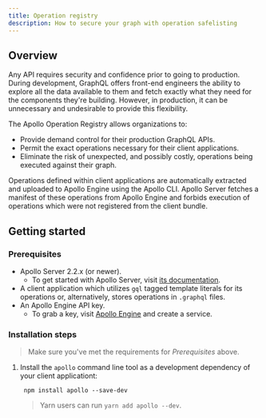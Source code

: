 ```yaml
---
title: Operation registry
description: How to secure your graph with operation safelisting
---
```


## Overview

Any API requires security and confidence prior to going to production.  During development, GraphQL offers front-end engineers the ability to explore all the data available to them and fetch exactly what they need for the components they're building.  However, in production, it can be unnecessary and undesirable to provide this flexibility.

The Apollo Operation Registry allows organizations to:

* Provide demand control for their production GraphQL APIs.
* Permit the exact operations necessary for their client applications.
* Eliminate the risk of unexpected, and possibly costly, operations being executed against their graph.

Operations defined within client applications are automatically extracted and uploaded to Apollo Engine using the Apollo CLI.  Apollo Server fetches a manifest of these operations from Apollo Engine and forbids execution of operations which were not registered from the client bundle.

## Getting started

### Prerequisites

* Apollo Server 2.2.x (or newer).
  * To get started with Apollo Server, visit [its documentation](/docs/apollo-server/).
* A client application which utilizes `gql` tagged template literals for its operations or, alternatively, stores operations in `.graphql` files.
* An Apollo Engine API key.
  * To grab a key, visit [Apollo Engine](https://engine.apollographql.com) and create a service.

### Installation steps

> Make sure you've met the requirements for _Prerequisites_ above.

1. Install the `apollo` command line tool as a development dependency of your client applicationt:

        npm install apollo --save-dev

    > Yarn users can run `yarn add apollo --dev`.
